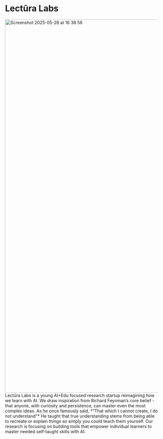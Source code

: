 # Lectūra Labs
<img width="1229" alt="Screenshot 2025-05-28 at 16 38 56" src="https://github.com/user-attachments/assets/f86fea8c-d292-486c-8ab6-b195719f2832" />
Lectūra Labs is a young AI+Edu focused research startup reimagining how we learn with AI. We draw inspiration from Richard Feynman’s core belief - that anyone, with curiosity and persistence, can master even the most complex ideas. As he once famously said, *"That which I cannot create, I do not understand"* He taught that true understanding stems from being able to recreate or explain things so simply you could teach them yourself. Our research is focusing on building tools that empower individual learners to master needed self-taught skills with AI:

